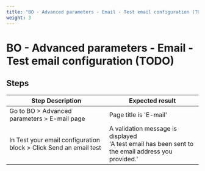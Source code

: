 ```yaml
---
title: "BO - Advanced parameters - Email - Test email configuration (TODO)"
weight: 3
---
```


# BO - Advanced parameters - Email - Test email configuration (TODO)
## Steps
| Step Description | Expected result |
| ----- | ----- |
| Go to BO > Advanced parameters > E-mail page | Page title is 'E-mail' |
| In Test your email configuration block > Click Send an email test | A validation message is displayed<br>'A test email has been sent to the email address you provided.' |
